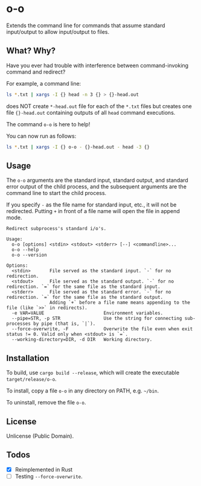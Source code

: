 o-o
===

Extends the command line for commands that assume standard input/output to allow input/output to files.

## What? Why?

Have you ever had trouble with interference between command-invoking command and redirect?

For example, a command line:

```sh
ls *.txt | xargs -I {} head -n 3 {} > {}-head.out
```

does NOT create `*-head.out` file for each of the `*.txt` files but creates one file `{}-head.out` containing outputs of all `head` command executions.

The command `o-o` is here to help!

You can now run as follows:

```sh
ls *.txt | xargs -I {} o-o - {}-head.out - head -3 {}
```

## Usage

The `o-o` arguments are the standard input, standard output, and standard error output of the child process, and the subsequent arguments are the command line to start the child process.

If you specify `-` as the file name for standard input, etc., it will not be redirected. Putting `+` in front of a file name will open the file in append mode.

```
Redirect subprocess's standard i/o's.

Usage:
  o-o [options] <stdin> <stdout> <stderr> [--] <commandline>...
  o-o --help
  o-o --version

Options:
  <stdin>       File served as the standard input. `-` for no redirection.
  <stdout>      File served as the standard output. `-` for no redirection. `=` for the same file as the standard input.
  <stderr>      File served as the standard error. `-` for no redirection. `=` for the same file as the standard output.
                Adding `+` before a file name means appending to the file (like `>>` in redirects).
  -e VAR=VALUE                      Environment variables.
  --pipe=STR, -p STR                Use the string for connecting sub-processes by pipe (that is, `|`).
  --force-overwrite, -F             Overwrite the file even when exit status != 0. Valid only when <stdout> is `=`.
  --working-directory=DIR, -d DIR   Working directory.
```

## Installation

To build, use `cargo build --release`, which will create the executable `target/release/o-o`.

To install, copy a file `o-o` in any directory on PATH, e.g. `~/bin`.

To uninstall, remove the file `o-o`.

## License

Unlicense (Public Domain).

## Todos

- [x] Reimplemented in Rust
- [ ] Testing `--force-overwrite`.
